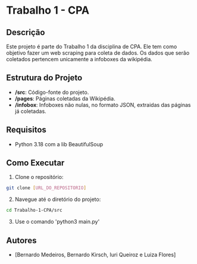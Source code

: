 # Trabalho 1 - CPA

## Descrição
Este projeto é parte do Trabalho 1 da disciplina de CPA. Ele tem como objetivo fazer um web scraping para coleta de dados. Os dados que serão coletados pertencem unicamente a infoboxes da wikipédia.

## Estrutura do Projeto
- **/src**: Código-fonte do projeto.
- **/pages**: Páginas coletadas da Wikipédia.
- **/infobox**: Infoboxes não nulas, no formato JSON, extraidas das páginas já coletadas.

## Requisitos
- Python 3.18 com a lib BeautifulSoup

## Como Executar
1. Clone o repositório:
  ```bash
  git clone [URL_DO_REPOSITORIO]
  ```
2. Navegue até o diretório do projeto:
  ```bash
  cd Trabalho-1-CPA/src
  ```
3. Use o comando 'python3 main.py'

## Autores
- [Bernardo Medeiros, Bernardo Kirsch, Iuri Queiroz e Luiza Flores]
